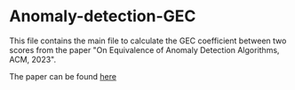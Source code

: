 # Anomaly-detection-GEC
This file contains the main file to calculate the GEC coefficient between two scores from the paper "On Equivalence of Anomaly Detection Algorithms, ACM, 2023".

The paper can be found [here](https://dl.acm.org/doi/10.1145/3536428)
